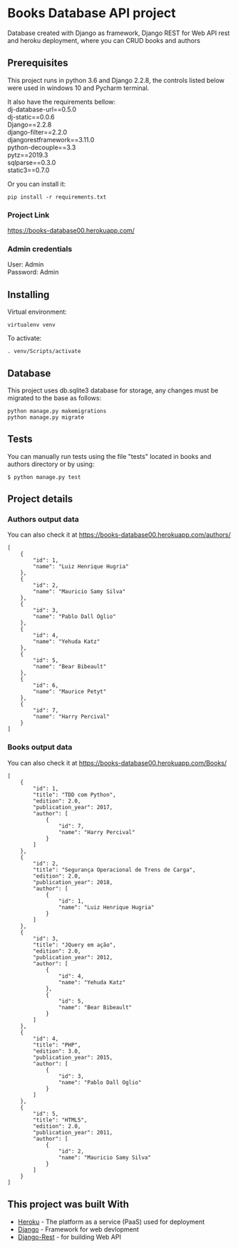 # Books Database API project

Database created with Django as framework, Django REST for Web API rest and heroku deployment, where you can CRUD books and authors

## Prerequisites

This project runs in python 3.6 and Django 2.2.8,  the controls listed below were used in windows 10 and Pycharm terminal.

It also have the requirements bellow:  
dj-database-url==0.5.0  
dj-static==0.0.6  
Django==2.2.8  
django-filter==2.2.0  
djangorestframework==3.11.0  
python-decouple==3.3  
pytz==2019.3  
sqlparse==0.3.0  
static3==0.7.0  

Or you can install it:
```
pip install -r requirements.txt
```

### Project Link
https://books-database00.herokuapp.com/

### Admin credentials
User: Admin  
Password: Admin

## Installing

Virtual environment:

```
virtualenv venv
```

To activate:

```
. venv/Scripts/activate
```

## Database

This project uses db.sqlite3 database for storage, any changes must be migrated to the base as follows:
```
python manage.py makemigrations
python manage.py migrate
```

## Tests

You can manually run tests using the file "tests" located in books and authors directory or by using:
```
$ python manage.py test
```

## Project details

### Authors output data

You can also check it at https://books-database00.herokuapp.com/authors/
```
[
    {
        "id": 1,
        "name": "Luiz Henrique Hugria"
    },
    {
        "id": 2,
        "name": "Mauricio Samy Silva"
    },
    {
        "id": 3,
        "name": "Pablo Dall Oglio"
    },
    {
        "id": 4,
        "name": "Yehuda Katz"
    },
    {
        "id": 5,
        "name": "Bear Bibeault"
    },
    {
        "id": 6,
        "name": "Maurice Petyt"
    },
    {
        "id": 7,
        "name": "Harry Percival"
    }
]
```

### Books output data

You can also check it at https://books-database00.herokuapp.com/Books/
```
[
    {
        "id": 1,
        "title": "TDD com Python",
        "edition": 2.0,
        "publication_year": 2017,
        "author": [
            {
                "id": 7,
                "name": "Harry Percival"
            }
        ]
    },
    {
        "id": 2,
        "title": "Segurança Operacional de Trens de Carga",
        "edition": 2.0,
        "publication_year": 2018,
        "author": [
            {
                "id": 1,
                "name": "Luiz Henrique Hugria"
            }
        ]
    },
    {
        "id": 3,
        "title": "JQuery em ação",
        "edition": 2.0,
        "publication_year": 2012,
        "author": [
            {
                "id": 4,
                "name": "Yehuda Katz"
            },
            {
                "id": 5,
                "name": "Bear Bibeault"
            }
        ]
    },
    {
        "id": 4,
        "title": "PHP",
        "edition": 3.0,
        "publication_year": 2015,
        "author": [
            {
                "id": 3,
                "name": "Pablo Dall Oglio"
            }
        ]
    },
    {
        "id": 5,
        "title": "HTML5",
        "edition": 2.0,
        "publication_year": 2011,
        "author": [
            {
                "id": 2,
                "name": "Mauricio Samy Silva"
            }
        ]
    }
]
```

## This project was built With

* [Heroku](http://www.heroku.com) - The platform as a service (PaaS) used for deployment
* [Django](https://www.djangoproject.com/) - Framework for web devlopment
* [Django-Rest](https://www.django-rest-framework.org/) - for building Web API
